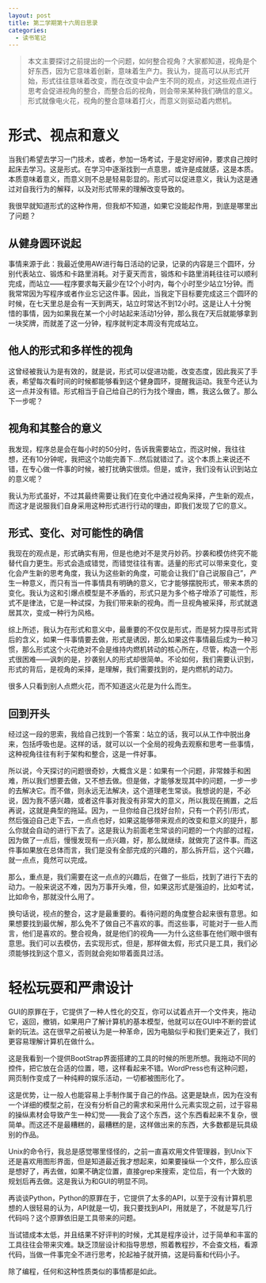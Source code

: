 ```yaml
---
layout: post
title: 第二学期第十六周日思录
categories:
  - 读书笔记
---
```


> 本文主要探讨之前提出的一个问题，如何整合视角？大家都知道，视角是个好东西，因为它意味着创新，意味着生产力。我认为，提高可以从形式开始，形式往往意味着改变，而在改变中会产生不同的观点，对这些观点进行思考会促进视角的整合，而整合后的视角，则会带来某种我们确信的意义。形式就像电火花，视角的整合意味着打火，而意义则驱动着内燃机。

# 形式、视点和意义

当我们希望去学习一门技术，或者，参加一场考试，于是定好闹钟，要求自己按时起床去学习。这是形式。在学习中逐渐找到一点意思，或许是成就感，这是本质。本质意味着意义，而意义则不总是轻易彰显的。形式可以促进意义，我认为这是通过对自我行为的解释，以及对形式带来的理解改变导致的。

我很早就知道形式的这种作用，但我却不知道，如果它没能起作用，到底是哪里出了问题？

## 从健身圆环说起

事情来源于此：我最近使用AW进行每日活动的记录，记录的内容是三个圆环，分别代表站立、锻炼和卡路里消耗。对于夏天而言，锻炼和卡路里消耗往往可以顺利完成，而站立——程序要求每天最少在12个小时内，每个小时至少站立1分钟。而我常常因为写程序或者作业忘记这件事。因此，当我定下目标要完成这三个圆环的时候，在七天里总是会有一天到两天，站立时常达不到12小时。这是让人十分惋惜的事情，因为如果我在某一个小时站起来活动1分钟，那么我在7天后就能够拿到一块奖牌，而就差了这一分钟，程序就判定本周没有完成站立。


## 他人的形式和多样性的视角

这曾经被我认为是有效的，就是说，形式可以促进功能，改变态度，因此我买了手表，希望每次看时间的时候都能够看到这个健身圆环，提醒我运动。我至今还认为这一点并没有错。形式相当于自己给自己的行为找个理由，瞧，我这么做了。那么下一步呢？


## 视角和其整合的意义

我发现，程序总是会在每小时的50分时，告诉我需要站立，而这时候，我往往想，还有10分钟呢，我把这个功能完善下...然后就错过了。这个本质上来说还不错，在专心做一件事的时候，被打扰确实很烦。但是，或许，我们没有认识到站立的意义呢？

我认为形式虽好，不过其最终需要让我们在变化中通过视角采择，产生新的观点，而这才是说服我们自身采用这种形式进行行动的理由，即我们发现了它的意义。

## 形式、变化、对可能性的确信

我现在的观点是，形式确实有用，但是也绝对不是灵丹妙药。抄袭和模仿终究不能替代自力更生。形式会造成错觉，而错觉往往有害。适量的形式可以带来变化，变化会产生新的思考角度，我认为这些新的角度，可能会让我们“自己说服自己”，产生一种意义，而只有当一件事情具有明确的意义，它才能够摆脱形式，带来本质的变化。我认为这和引爆点模型是不矛盾的，形式只是为多个格子增添了可能性，形式不是律法，它是一种试探，为我们带来新的视角。而一旦视角被采择，形式就退居其次，变成一种行为风格。

综上所述，我认为在形式和意义中，最重要的不仅仅是形式，而是努力探寻形式背后的含义，如果一件事情要去做，形式是诱因，那么如果这件事情最后成为一种习惯，那么形式这个火花绝对不会是维持内燃机转动的核心所在，尽管，构造一个形式很困难——讽刺的是，抄袭别人的形式却很简单。不论如何，我们需要认识到，形式的背后，是视角的采择，是理解，我们需要找到的，是内燃机的动力。

很多人只看到别人点燃火花，而不知道这火花是为什么而生。

## 回到开头

经过这一段的思索，我给自己找到一个答案：站立的话，我可以从工作中脱出身来，包括呼吸也是。这样的话，就可以以一个全局的视角去观察和思考一些事情，这种视角往往有利于架构和整合，这是一件好事。

所以说，今天探讨的问题很奇妙，大概含义是：如果有一个问题，非常棘手和困难，所以我们想要去做，又不想去做。但是做，才能够发现其中的问题，一步一步的去解决它。而不做，则永远无法解决，这个道理老生常谈。我想说的是，不必说，因为我不感兴趣，或者这件事对我没有非常大的意义，所以我现在搁置，之后再说，这就是典型的拖延。因为，一旦你给自己找好台阶，只有一个药引/形式，然后强迫自己走下去，一点点也好，如果这能够带来观点的改变和意义的提升，那么你就会自动的进行下去了。这是我认为前面老生常谈的问题的一个内部的过程，因为做了一点后，慢慢发现有一点兴趣，好，那么就继续，就做完了这件事。而这件事如果放在总体而言，我们是没有全部完成的兴趣的，那么拆开后，这个兴趣，就一点点，竟然可以完成。

那么，重点是，我们需要在这一点点的兴趣后，在做了一些后，找到了进行下去的动力。一般来说这不难，因为万事开头难，但，如果这形式是强迫的，比如考试，比如命令，那就没什么用了。

换句话说，视点的整合，这才是最重要的。看待问题的角度整合起来很有意思。如果想要找到最优解，那么免不了做自己不喜欢的事。而这些事，可能对于一些人而言，他们是喜欢的。整合视角，就是他们的视角——为什么这些事在他们眼中很有意思。我们可以去模仿，去实现形式，但是，那样做太假，形式只是工具，我们必须能够找到这个意义，否则就会宛如带着面具过活。

# 轻松玩耍和严肃设计

GUI的原罪在于，它提供了一种人性化的交互，你可以试着点开一个文件夹，拖动它，返回，撤销，如果用户了解计算机的基本模型，他就可以在GUI中不断的尝试新的玩法。这在很早之前被认为是一种革命，因为电脑似乎和我们更亲近了，我们更容易理解计算机在做什么。

这是我看到一个提供BootStrap界面搭建的工具的时候的所思所想。我拖动不同的控件，把它放在合适的位置，嗯，这样看起来不错。WordPress也有这种问题，网页制作变成了一种纯粹的娱乐活动，一切都被图形化了。

这是优势，让一般人也能容易上手制作属于自己的作品。这更是缺点，因为在没有一个详细的模型之前，在没有分析自己的需求和采用什么元素实现之前，过于容易的操纵素材会导致产生一种幻觉——我会了这个东西，这个东西看起来不复杂，很简单。而这还不是最糟糕的，最糟糕的是，这样做出来的东西，大多数都是玩具级别的作品。

Unix的命令行，我总是感觉哪里怪怪的，之前一直喜欢用文件管理器，到Unix下还是喜欢用图形界面，但是知道最近我才想起来，如果要操纵一个文件，那么应该是想好了，再去做，如果不确定位置，直接grep来搜索，定位后，有一个大致的规划后再去做。这是我认为和GUI的明显不同。

再谈谈Python，Python的原罪在于，它提供了太多的API，以至于没有计算机思想的人很轻易的认为，API就是一切，我只要找到API，用就是了，不就是写几行代码吗？这个原罪依旧是工具带来的问题。

当试错成本太低，并且结果不好评判的时候，尤其是程序设计，过于简单和丰富的工具往往会带来灾难。缺乏顶层设计和指导思想，照着教程抄，不会查文档，看源代码，当做一件事完全不进行思考，抡起袖子就开搞，这是码畜和代码小子。

除了编程，任何和这种性质类似的事情都是如此。